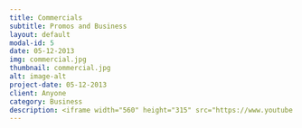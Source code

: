```yaml
---
title: Commercials
subtitle: Promos and Business
layout: default
modal-id: 5
date: 05-12-2013
img: commercial.jpg
thumbnail: commercial.jpg
alt: image-alt
project-date: 05-12-2013
client: Anyone
category: Business
description: <iframe width="560" height="315" src="https://www.youtube.com/embed/fM2y503de0c" frameborder="0" allowfullscreen></iframe> &nbsp; Sampson has appeared in multiple television commercials and would be a great get for yours. He's easygoing, can ride indoors and out, and loves the camera.
---
```

